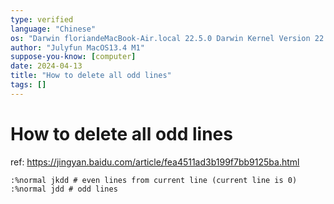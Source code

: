 ```yaml
---
type: verified
language: "Chinese"
os: "Darwin floriandeMacBook-Air.local 22.5.0 Darwin Kernel Version 22.5.0: Mon Apr 24 20:53:44 PDT 2023; root:xnu-8796.121.2~5/RELEASE_ARM64_T8103 arm64"
author: "Julyfun MacOS13.4 M1"
suppose-you-know: [computer]
date: 2024-04-13
title: "How to delete all odd lines"
tags: []
---
```


# How to delete all odd lines

ref: https://jingyan.baidu.com/article/fea4511ad3b199f7bb9125ba.html

```
:%normal jkdd # even lines from current line (current line is 0)
:%normal jdd # odd lines
```

